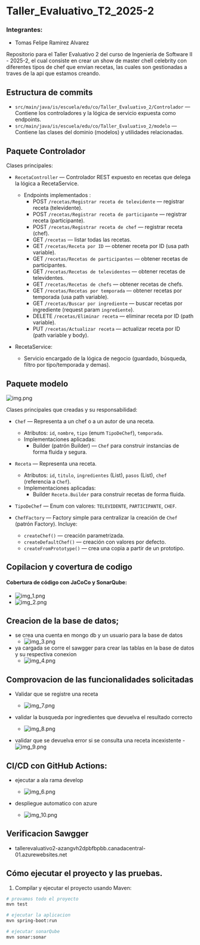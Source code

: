 # Taller_Evaluativo_T2_2025-2

### Integrantes:
 - Tomas Felipe Ramirez Alvarez

Repositorio para el Taller Evaluativo 2 del curso de Ingeniería de Software II - 2025-2, el cual 
consiste en crear un show de master chell celebrity con diferentes tipos de chef que envian recetas, las cuales son 
gestionadas a traves de la api que estamos creando.

## Estructura de commits

- `src/main/java/is/escuela/edu/co/Taller_Evaluativo_2/Controlador` — Contiene los controladores y la lógica de servicio expuesta como endpoints.
- `src/main/java/is/escuela/edu/co/Taller_Evaluativo_2/modelo` — Contiene las clases del dominio (modelos) y utilidades relacionadas.

## Paquete Controlador

Clases principales:

- `RecetaController` — Controlador REST expuesto en recetas que delega la lógica a RecetaService.
  - Endpoints implementados :
    - POST `/recetas/Registrar receta de televidente` — registrar receta (televidente).
    - POST `/recetas/Registrar receta de participante` — registrar receta (participante).
    - POST `/recetas/Registrar receta de chef` — registrar receta (chef).
    - GET `/recetas` — listar todas las recetas.
    - GET `/recetas/Receta por ID` — obtener receta por ID (usa path variable).
    - GET `/recetas/Recetas de participantes` — obtener recetas de participantes.
    - GET `/recetas/Recetas de televidentes` — obtener recetas de televidentes.
    - GET `/recetas/Recetas de chefs` — obtener recetas de chefs.
    - GET `/recetas/Recetas por temporada` — obtener recetas por temporada (usa path variable).
    - GET `/recetas/Buscar por ingrediente` — buscar recetas por ingrediente (request param `ingrediente`).
    - DELETE `/recetas/Eliminar receta` — eliminar receta por ID (path variable).
    - PUT `/recetas/Actualizar receta` — actualizar receta por ID (path variable y body).

- RecetaService: 
  -  Servicio encargado de la lógica de negocio (guardado, búsqueda, filtro por tipo/temporada y demas).

## Paquete modelo

![img.png](src/Imagenes/img.png)

Clases principales que creadas y su responsabilidad:

- `Chef` — Representa a un chef o a un autor de una receta.
  - Atributos: `id`, `nombre`, `tipo` (enum `TipoDeChef`), `temporada`.
  - Implementaciones aplicadas:
    - Builder (patrón Builder) — `Chef` para construir instancias de forma fluida y segura.


- `Receta` — Representa una receta.
  - Atributos: `id`, `titulo`, `ingredientes` (List<String>), `pasos` (List<String>), `chef` (referencia a `Chef`).
  - Implementaciones aplicadas:
    - Builder `Receta.Builder` para construir recetas de forma fluida.

- `TipoDeChef` — Enum con valores: `TELEVIDENTE`, `PARTICIPANTE`, `CHEF`.


- `ChefFactory` — Factory simple para centralizar la creación de `Chef` (patrón Factory). Incluye:
  - `createChef()` — creación parametrizada.
  - `createDefaultChef()` — creación con valores por defecto.
  - `createFromPrototype()` — crea una copia a partir de un prototipo.

## Copilacion y covertura de codigo
    
#### Cobertura de código con JaCoCo y SonarQube:
- ![img_1.png](src/Imagenes/img_1.png) 
- ![img_2.png](src/Imagenes/img_2.png)

## Creacion de la base de datos;
- se crea una cuenta en mongo db y un usuario para la base de datos
  - ![img_3.png](src/Imagenes/img_3.png)
- ya cargada se corre el sawgger para crear las tablas en la base de datos y su respectiva conexion
  -  ![img_4.png](src/Imagenes/img_4.png)

## Comprovacion de las funcionalidades solicitadas
- Validar que se registre una receta
  - ![img_7.png](src/Imagenes/img_7.png)
  
- validar la busqueda por ingredientes que devuelva el resultado correcto
  - ![img_8.png](src/Imagenes/img_8.png)
  
- validar que se devuelva error si se consulta una receta incexistente
  -![img_9.png](src/Imagenes/img_9.png)

## CI/CD con GitHub Actions:
- ejecutar a ala rama develop
  - ![img_6.png](src/Imagenes/img_6.png)
  
- despliegue automatico con azure
  - ![img_10.png](src/Imagenes/img_10.png)
## Verificacion Sawgger
- tallerevaluativo2-azangvh2dpbfbpbb.canadacentral-01.azurewebsites.net
## Cómo ejecutar el proyecto y las pruebas.

1. Compilar y ejecutar el proyecto usando Maven:

```bash
# provamos todo el proyecto
mvn test

# ejecutar la aplicacion
mvn spring-boot:run

# ejecutar sonarQube
mvn sonar:sonar
```
